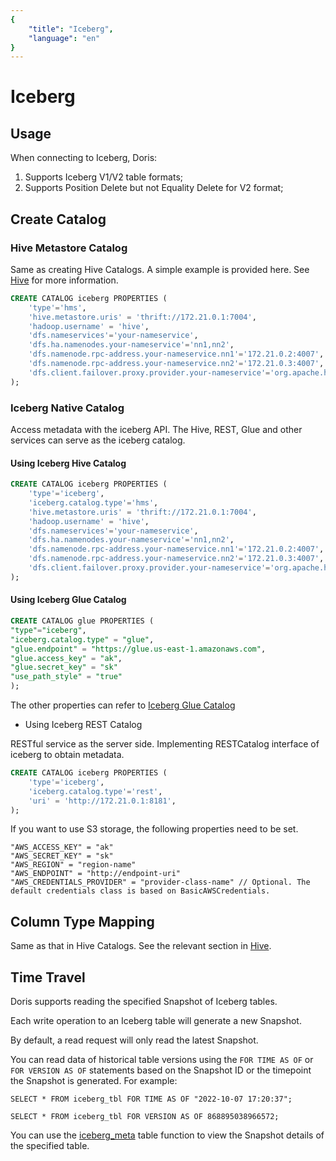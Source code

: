```yaml
---
{
    "title": "Iceberg",
    "language": "en"
}
---
```


<!-- 
Licensed to the Apache Software Foundation (ASF) under one
or more contributor license agreements.  See the NOTICE file
distributed with this work for additional information
regarding copyright ownership.  The ASF licenses this file
to you under the Apache License, Version 2.0 (the
"License"); you may not use this file except in compliance
with the License.  You may obtain a copy of the License at

  http://www.apache.org/licenses/LICENSE-2.0

Unless required by applicable law or agreed to in writing,
software distributed under the License is distributed on an
"AS IS" BASIS, WITHOUT WARRANTIES OR CONDITIONS OF ANY
KIND, either express or implied.  See the License for the
specific language governing permissions and limitations
under the License.
-->


# Iceberg

## Usage

When connecting to Iceberg, Doris:

1. Supports Iceberg V1/V2 table formats;
2. Supports Position Delete but not Equality Delete for V2 format;

## Create Catalog

### Hive Metastore Catalog

Same as creating Hive Catalogs. A simple example is provided here. See [Hive](./hive.md) for more information.

```sql
CREATE CATALOG iceberg PROPERTIES (
    'type'='hms',
    'hive.metastore.uris' = 'thrift://172.21.0.1:7004',
    'hadoop.username' = 'hive',
    'dfs.nameservices'='your-nameservice',
    'dfs.ha.namenodes.your-nameservice'='nn1,nn2',
    'dfs.namenode.rpc-address.your-nameservice.nn1'='172.21.0.2:4007',
    'dfs.namenode.rpc-address.your-nameservice.nn2'='172.21.0.3:4007',
    'dfs.client.failover.proxy.provider.your-nameservice'='org.apache.hadoop.hdfs.server.namenode.ha.ConfiguredFailoverProxyProvider'
);
```

### Iceberg Native Catalog

<version since="dev">

Access metadata with the iceberg API. The Hive, REST, Glue and other services can serve as the iceberg catalog.

</version>

#### Using Iceberg Hive Catalog

```sql
CREATE CATALOG iceberg PROPERTIES (
    'type'='iceberg',
    'iceberg.catalog.type'='hms',
    'hive.metastore.uris' = 'thrift://172.21.0.1:7004',
    'hadoop.username' = 'hive',
    'dfs.nameservices'='your-nameservice',
    'dfs.ha.namenodes.your-nameservice'='nn1,nn2',
    'dfs.namenode.rpc-address.your-nameservice.nn1'='172.21.0.2:4007',
    'dfs.namenode.rpc-address.your-nameservice.nn2'='172.21.0.3:4007',
    'dfs.client.failover.proxy.provider.your-nameservice'='org.apache.hadoop.hdfs.server.namenode.ha.ConfiguredFailoverProxyProvider'
);
```

#### Using Iceberg Glue Catalog

```sql
CREATE CATALOG glue PROPERTIES (
"type"="iceberg",
"iceberg.catalog.type" = "glue",
"glue.endpoint" = "https://glue.us-east-1.amazonaws.com",
"glue.access_key" = "ak",
"glue.secret_key" = "sk"
"use_path_style" = "true"
);
```

The other properties can refer to [Iceberg Glue Catalog](https://iceberg.apache.org/docs/latest/aws/#glue-catalog)

- Using Iceberg REST Catalog

RESTful service as the server side. Implementing RESTCatalog interface of iceberg to obtain metadata.

```sql
CREATE CATALOG iceberg PROPERTIES (
    'type'='iceberg',
    'iceberg.catalog.type'='rest',
    'uri' = 'http://172.21.0.1:8181',
);
```

If you want to use S3 storage, the following properties need to be set.

```
"AWS_ACCESS_KEY" = "ak"
"AWS_SECRET_KEY" = "sk"
"AWS_REGION" = "region-name"
"AWS_ENDPOINT" = "http://endpoint-uri"
"AWS_CREDENTIALS_PROVIDER" = "provider-class-name" // Optional. The default credentials class is based on BasicAWSCredentials.
```

## Column Type Mapping

Same as that in Hive Catalogs. See the relevant section in [Hive](./hive.md).

## Time Travel

<version since="dev">

Doris supports reading the specified Snapshot of Iceberg tables.

</version>

Each write operation to an Iceberg table will generate a new Snapshot.

By default, a read request will only read the latest Snapshot.

You can read data of historical table versions using the  `FOR TIME AS OF`  or  `FOR VERSION AS OF`  statements based on the Snapshot ID or the timepoint the Snapshot is generated. For example:

`SELECT * FROM iceberg_tbl FOR TIME AS OF "2022-10-07 17:20:37";`

`SELECT * FROM iceberg_tbl FOR VERSION AS OF 868895038966572;`

You can use the [iceberg_meta](https://doris.apache.org/docs/dev/sql-manual/sql-functions/table-functions/iceberg_meta/) table function to view the Snapshot details of the specified table.
